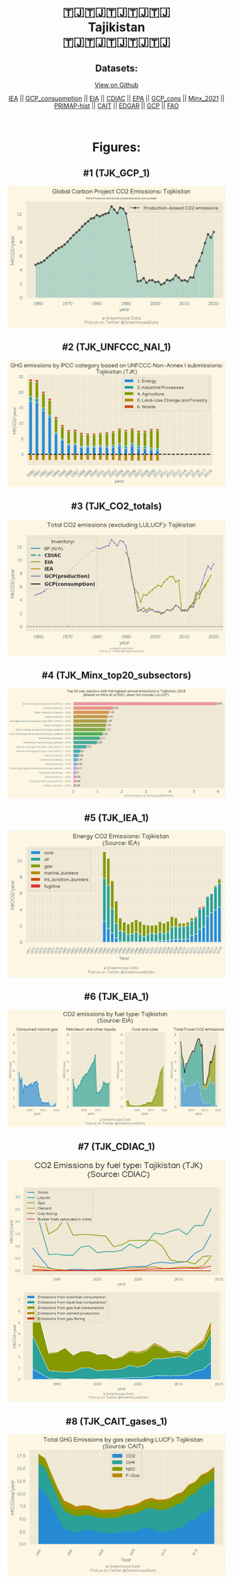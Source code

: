 
<center>
<h1 align="center">
🇹🇯🇹🇯🇹🇯🇹🇯🇹🇯
<br>
Tajikistan
<br>
🇹🇯🇹🇯🇹🇯🇹🇯🇹🇯
</h1>
<h2>Datasets:</h2>
<p><a href="https://github.com/dquintani/Greenhouse-Data/tree/master/country_data/TJK_Tajikistan/data">View on Github</a>
<br></p><p><a href="data/TJK_IEA.csv">IEA</a> || <a href="data/TJK_GCP_consupmption.csv">GCP_consupmption</a> || <a href="data/TJK_EIA.csv">EIA</a> || <a href="data/TJK_CDIAC.csv">CDIAC</a> || <a href="data/TJK_EPA.csv">EPA</a> || <a href="data/TJK_GCP_cons.csv">GCP_cons</a> || <a href="data/TJK_Minx_2021.csv">Minx_2021</a> || <a href="data/TJK_PRIMAP-hist.csv">PRIMAP-hist</a> || <a href="data/TJK_CAIT.csv">CAIT</a> || <a href="data/TJK_EDGAR.csv">EDGAR</a> || <a href="data/TJK_GCP.csv">GCP</a> || <a href="data/TJK_FAO.csv">FAO</a></p><p><br></p>
<h1>Figures:</h1><h2>#1 (TJK_GCP_1)</h2>
<p><img alt="" src="figures/TJK_GCP_1.png" /></p><h2>#2 (TJK_UNFCCC_NAI_1)</h2>
<p><img alt="" src="figures/TJK_UNFCCC_NAI_1.png" /></p><h2>#3 (TJK_CO2_totals)</h2>
<p><img alt="" src="figures/TJK_CO2_totals.png" /></p><h2>#4 (TJK_Minx_top20_subsectors)</h2>
<p><img alt="" src="figures/TJK_Minx_top20_subsectors.png" /></p><h2>#5 (TJK_IEA_1)</h2>
<p><img alt="" src="figures/TJK_IEA_1.png" /></p><h2>#6 (TJK_EIA_1)</h2>
<p><img alt="" src="figures/TJK_EIA_1.png" /></p><h2>#7 (TJK_CDIAC_1)</h2>
<p><img alt="" src="figures/TJK_CDIAC_1.png" /></p><h2>#8 (TJK_CAIT_gases_1)</h2>
<p><img alt="" src="figures/TJK_CAIT_gases_1.png" /></p>